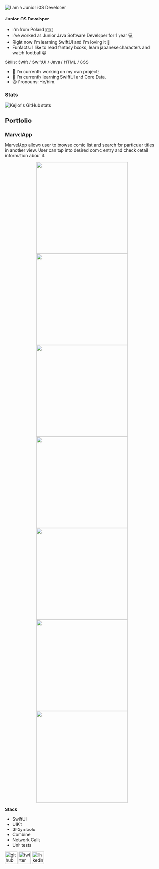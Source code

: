 ![I am a Junior iOS Developer](banner.png)
#### Junior iOS Developer
- I'm from Poland 🇵🇱
- I've worked as Junior Java Software Developer for 1 year 💻
- Right now I'm learning SwiftUI and I'm loving it 🥰
- Funfacts: I like to read fantasy books, learn japanese characters and watch football 😁

Skills: Swift / SwiftUI / Java / HTML / CSS

- 🔭 I’m currently working on my own projects. 
- 🌱 I’m currently learning SwiftUI and Core Data. 
- 😄 Pronouns: He/him. 

### Stats
![Kejlor's GitHub stats](https://github-readme-stats.vercel.app/api?username=kejlor&show_icons=true&theme=radical)

## Portfolio

### MarvelApp
MarvelApp allows user to browse comic list and search for particular titles in another view. User can tap into desired comic entry and check detail information about it.

<p align="center">
  <img src="https://github.com/kejlor/MarvelApp/blob/master/Images/browser.png" width="300"/>
  <img src="https://github.com/kejlor/MarvelApp/blob/master/Images/browseEmpty.png" width="300"/>
  <img src="https://github.com/kejlor/MarvelApp/blob/master/Images/detail1.png" width="300"/>
  <img src="https://github.com/kejlor/MarvelApp/blob/master/Images/detail2.png" width="300"/>
  <img src="https://github.com/kejlor/MarvelApp/blob/master/Images/home.png" width="300"/>
  <img src="https://github.com/kejlor/MarvelApp/blob/master/Images/browse.gif" width="300"/>
  <img src="https://github.com/kejlor/MarvelApp/blob/master/Images/list.gif" width="300"/>
</p>

**Stack**
- SwiftUI
- UIKit
- SFSymbols
- Combine
- Network Calls
- Unit tests

[<img src='https://cdn.jsdelivr.net/npm/simple-icons@3.0.1/icons/github.svg' alt='github' height='40'>](https://github.com/kejlor)  [<img src='https://cdn.jsdelivr.net/npm/simple-icons@3.0.1/icons/twitter.svg' alt='twitter' height='40'>](https://twitter.com/BartDev)  [<img src='https://cdn.jsdelivr.net/npm/simple-icons@3.0.1/icons/linkedin.svg' alt='linkedin' height='40'>](https://www.linkedin.com/in/bartosz-wojtkowiak-7659311a3/)
